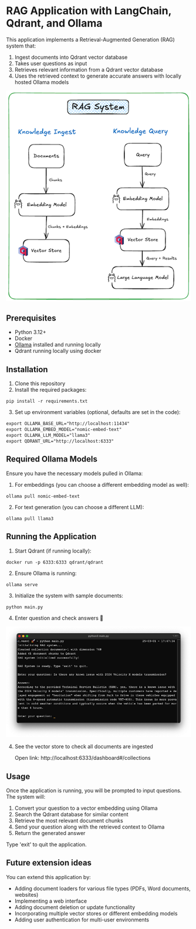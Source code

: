# RAG Application with LangChain, Qdrant, and Ollama

This application implements a Retrieval-Augmented Generation (RAG) system that:
1. Ingest documents into Qdrant vector database
1. Takes user questions as input
2. Retrieves relevant information from a Qdrant vector database
3. Uses the retrieved context to generate accurate answers with locally hosted Ollama models

![RAG System Architecture](rag-system.png)

## Prerequisites

- Python 3.12+
- Docker
- [Ollama](https://ollama.com/) installed and running locally
- Qdrant running locally using docker

## Installation

1. Clone this repository
2. Install the required packages:
```
pip install -r requirements.txt
```
3. Set up environment variables (optional, defaults are set in the code):
```
export OLLAMA_BASE_URL="http://localhost:11434"
export OLLAMA_EMBED_MODEL="nomic-embed-text"
export OLLAMA_LLM_MODEL="llama3"
export QDRANT_URL="http://localhost:6333"
```

## Required Ollama Models

Ensure you have the necessary models pulled in Ollama:

1. For embeddings (you can choose a different embedding model as well):
```
ollama pull nomic-embed-text
```

2. For text generation (you can choose a different LLM):
```
ollama pull llama3
```

## Running the Application

1. Start Qdrant (if running locally):
```
docker run -p 6333:6333 qdrant/qdrant
```

2. Ensure Ollama is running:
```
ollama serve
```

3. Initialize the system with sample documents:
```
python main.py
```

4. Enter question and check answers 🚀

![RAG System Local](local-screenshot.png)

4. See the vector store to check all documents are ingested

    Open link: http://localhost:6333/dashboard#/collections

## Usage

Once the application is running, you will be prompted to input questions. The system will:
1. Convert your question to a vector embedding using Ollama
2. Search the Qdrant database for similar content
3. Retrieve the most relevant document chunks
4. Send your question along with the retrieved context to Ollama
5. Return the generated answer

Type 'exit' to quit the application.

## Future extension ideas

You can extend this application by:
- Adding document loaders for various file types (PDFs, Word documents, websites)
- Implementing a web interface
- Adding document deletion or update functionality
- Incorporating multiple vector stores or different embedding models
- Adding user authentication for multi-user environments
